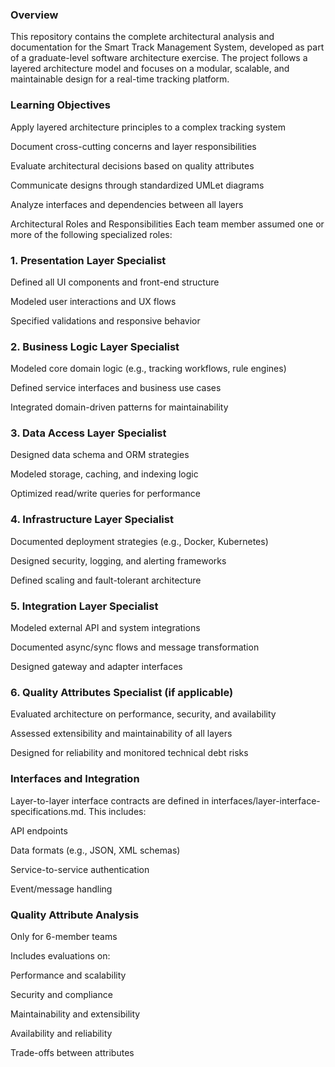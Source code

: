 ### Overview
This repository contains the complete architectural analysis and documentation for the Smart Track Management System, developed as part of a graduate-level software architecture exercise. The project follows a layered architecture model and focuses on a modular, scalable, and maintainable design for a real-time tracking platform.

### Learning Objectives
Apply layered architecture principles to a complex tracking system

Document cross-cutting concerns and layer responsibilities

Evaluate architectural decisions based on quality attributes

Communicate designs through standardized UMLet diagrams

Analyze interfaces and dependencies between all layers

Architectural Roles and Responsibilities
Each team member assumed one or more of the following specialized roles:

 ### 1. Presentation Layer Specialist
Defined all UI components and front-end structure

Modeled user interactions and UX flows

Specified validations and responsive behavior

### 2. Business Logic Layer Specialist
Modeled core domain logic (e.g., tracking workflows, rule engines)

Defined service interfaces and business use cases

Integrated domain-driven patterns for maintainability

 ### 3. Data Access Layer Specialist
Designed data schema and ORM strategies

Modeled storage, caching, and indexing logic

Optimized read/write queries for performance

### 4. Infrastructure Layer Specialist
Documented deployment strategies (e.g., Docker, Kubernetes)

Designed security, logging, and alerting frameworks

Defined scaling and fault-tolerant architecture

### 5.  Integration Layer Specialist
Modeled external API and system integrations

Documented async/sync flows and message transformation

Designed gateway and adapter interfaces

### 6.  Quality Attributes Specialist (if applicable)
Evaluated architecture on performance, security, and availability

Assessed extensibility and maintainability of all layers

Designed for reliability and monitored technical debt risks

### Interfaces and Integration
Layer-to-layer interface contracts are defined in interfaces/layer-interface-specifications.md. This includes:

API endpoints

Data formats (e.g., JSON, XML schemas)

Service-to-service authentication

Event/message handling

### Quality Attribute Analysis
Only for 6-member teams

Includes evaluations on:

Performance and scalability

Security and compliance

Maintainability and extensibility

Availability and reliability

Trade-offs between attributes

